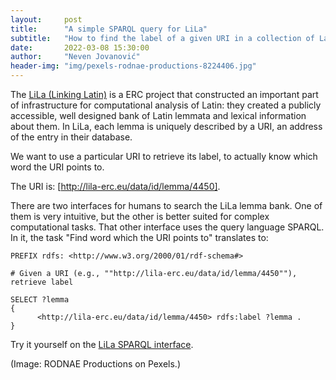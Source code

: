 ```yaml
---
layout:     post
title:      "A simple SPARQL query for LiLa"
subtitle:   "How to find the label of a given URI in a collection of Latin lemmata."
date:       2022-03-08 15:30:00
author:     "Neven Jovanović"
header-img: "img/pexels-rodnae-productions-8224406.jpg"
---
```


The [LiLa (Linking Latin)](https://lila-erc.eu/sparql/) is a ERC project that constructed an important part of infrastructure for computational analysis of Latin: they created a publicly accessible, well designed bank of Latin lemmata and lexical information about them. In LiLa, each lemma is uniquely described by a URI, an address of the entry in their database.

We want to use a particular URI to retrieve its label, to actually know which word the URI points to.

The URI is: [http://lila-erc.eu/data/id/lemma/4450].

There are two interfaces for humans to search the LiLa lemma bank. One of them is very intuitive, but the other is better suited for complex computational tasks. That other interface uses the query language SPARQL. In it, the task "Find word which the URI points to" translates to:

```sparql
PREFIX rdfs: <http://www.w3.org/2000/01/rdf-schema#>

# Given a URI (e.g., ""http://lila-erc.eu/data/id/lemma/4450""), retrieve label

SELECT ?lemma
{
      <http://lila-erc.eu/data/id/lemma/4450> rdfs:label ?lemma .
}
```

Try it yourself on the [LiLa SPARQL interface](https://lila-erc.eu/sparql/).

(Image: RODNAE Productions on Pexels.)
